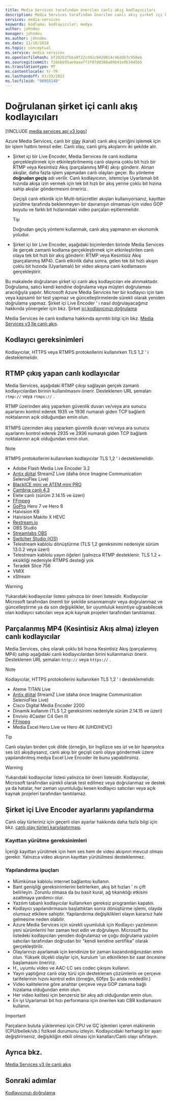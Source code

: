 ```yaml
---
title: Media Services tarafından önerilen canlı akış kodlayıcıları
description: Media Services tarafından önerilen canlı akış şirket içi kodlayıcılar hakkında bilgi edinin
services: media-services
keywords: kodlama; kodlayıcılar; medya
author: johndeu
manager: johndeu
ms.author: johndeu
ms.date: 11/10/2020
ms.topic: conceptual
ms.service: media-services
ms.openlocfilehash: bf282b3fbba0f22cd41c0420014c46ddb7c958eb
ms.sourcegitcommit: f28ebb95ae9aaaff3f87d8388a09b41e0b3445b5
ms.translationtype: MT
ms.contentlocale: tr-TR
ms.lasthandoff: 03/29/2021
ms.locfileid: "98955148"
---
```

# <a name="verified-on-premises-live-streaming-encoders"></a>Doğrulanan şirket içi canlı akış kodlayıcıları

[!INCLUDE [media services api v3 logo](./includes/v3-hr.md)]

Azure Media Services, canlı bir [olay](/rest/api/media/liveevents) (kanal) canlı akış içeriğini işlemek için bir işlem hattını temsil eder. Canlı olay, canlı giriş akışlarını iki şekilde alır.

* Şirket içi bir Live Encoder, Media Services ile canlı kodlama gerçekleştirmek için etkinleştirilmemiş canlı olayına çoklu bit hızlı bir RTMP veya Kesintisiz Akış (parçalanmış MP4) akışı gönderir. Alınan akışlar, daha fazla işlem yapmadan canlı olayları geçer. Bu yönteme **doğrudan geçiş** adı verilir. Canlı kodlayıcının, istemciye Uyarlamalı bit hızında akışa izin vermek için tek bit hızlı bir akış yerine çoklu bit hızına sahip akışlar göndermesini öneririz. 

    Geçişli canlı etkinlik için Multi-bitücretler akışları kullanıyorsanız, kayıttan yürütme tarafında beklenmeyen bir davranışın olmaması için video GOP boyutu ve farklı bit hızlarındaki video parçaları eşitlenmelidir.

  > [!TIP]
  > Doğrudan geçiş yöntemi kullanmak, canlı akış yapmanın en ekonomik yoludur.
 
* Şirket içi bir Live Encoder, aşağıdaki biçimlerden birinde Media Services ile gerçek zamanlı kodlama gerçekleştirmek için etkinleştirilen canlı olaya tek bit hızlı bir akış gönderir: RTMP veya Kesintisiz Akış (parçalanmış MP4). Canlı etkinlik daha sonra, gelen tek bit hızlı akışın çoklu bit hızında (Uyarlamalı) bir video akışına canlı kodlamasını gerçekleştirir.

Bu makalede doğrulanan şirket içi canlı akış kodlayıcıları ele alınmaktadır. Doğrulama, satıcı kendi kendine doğrulama veya müşteri doğrulaması aracılığıyla yapılır. Microsoft Azure Media Services her bir kodlayıcı için tam veya kapsamlı bir test yapmaz ve güncelleştirmelerde sürekli olarak yeniden doğrulama yapmaz. Şirket içi Live Encoder ' ı nasıl doğrulayacağınız hakkında yönergeler için bkz. Şirket [içi kodlayıcınızı doğrulama](become-on-premises-encoder-partner.md)

Media Services ile canlı kodlama hakkında ayrıntılı bilgi için bkz. [Media Services v3 Ile canlı akış](live-streaming-overview.md).

## <a name="encoder-requirements"></a>Kodlayıcı gereksinimleri

Kodlayıcılar, HTTPS veya RTMPS protokollerini kullanırken TLS 1,2 ' i desteklemelidir.

## <a name="live-encoders-that-output-rtmp"></a>RTMP çıkış yapan canlı kodlayıcılar

Media Services, aşağıdaki RTMP çıkışı sağlayan gerçek zamanlı kodlayıcılardan birinin kullanılmasını önerir. Desteklenen URL şemaları `rtmp://` veya `rtmps://` .

RTMP üzerinden akış yaparken güvenlik duvarı ve/veya ara sunucu ayarlarını kontrol ederek 1935 ve 1936 numaralı giden TCP bağlantı noktalarının açık olduğundan emin olun.<br/><br/>
RTMPS üzerinden akış yaparken güvenlik duvarı ve/veya ara sunucu ayarlarını kontrol ederek 2935 ve 2936 numaralı giden TCP bağlantı noktalarının açık olduğundan emin olun.

> [!NOTE]
> RTMPS protokollerini kullanırken kodlayıcılar TLS 1,2 ' i desteklemelidir.

- Adobe Flash Media Live Encoder 3.2
- [Antix dijital](http://www.antixdigital.com/) StreamZ Live (daha önce Imagine Communication SelenioFlex Live)
- [BlackICE mini ve ATEM mini PRO](https://www.blackmagicdesign.com/products/atemmini)
- [Cambrıa canlı 4,3](https://www.capellasystems.net/products/cambria-live/)
- Elete canlı (sürüm 2.14.15 ve üzeri)
- [FFmpeg](https://www.ffmpeg.org)
- [GoPro](https://gopro.com/help/articles/block/getting-started-with-live-streaming) Hero 7 ve Hero 8
- Haivision KB
- Haivision Makito X HEVC
- [Restream.io](https://restream.io/)
- OBS Studio
- [Streamlabs OBS](https://streamlabs.com/)
- [Switcher Studio (iOS)](https://www.switcherstudio.com/)
- Telestream kablolu dönüştürme (TLS 1,2 gereksinimi nedeniyle sürüm 13.0.2 veya üzeri)
- Telestream kablolu yayın öğeleri (yalnızca RTMP desteklenir. TLS 1.2 + eksikliği nedeniyle RTMPS desteği yok
- Teradek Slice 756
- VMIX
- xStream

> [!WARNING]
> Yukarıdaki kodlayıcılar listesi yalnızca bir öneri listesidir. Kodlayıcılar Microsoft tarafından önemli bir şekilde sınanmamıştır veya doğrulanmaz ve güncelleştirme ya da son değişiklikler, bir uyumluluk kesintiye uğraabilecek olan kodlayıcı satıcıları veya açık kaynak projeleri tarafından tanıtılamaz. 

## <a name="live-encoders-that-output-fragmented-mp4-smooth-streaming-ingest"></a>Parçalanmış MP4 (Kesintisiz Akış alma) izleyen canlı kodlayıcılar

Media Services, çıkış olarak çoklu bit hızına Kesintisiz Akış (parçalanmış MP4) sahip aşağıdaki canlı kodlayıcılardan birini kullanmanızı önerir. Desteklenen URL şemaları `http://` veya `https://` .

> [!NOTE]
> Kodlayıcılar, HTTPS protokollerini kullanırken TLS 1,2 ' i desteklemelidir.

- Ateme TITAN Live
- [Antix dijital](http://www.antixdigital.com/) StreamZ Live (daha önce Imagine Communication SelenioFlex Live)
- Cisco Digital Media Encoder 2200
- Dinamik kullanım (TLS 1,2 gereksinimi nedeniyle sürüm 2.14.15 ve üzeri)
- Envivio 4Caster C4 Gen III 
- [FFmpeg](https://www.ffmpeg.org)
- Media Excel Hero Live ve Hero 4K (UHD/HEVC)

> [!TIP]
>  Canlı olayları birden çok dilde (örneğin, bir Ingilizce ses izi ve bir Ispanyolca ses izi) akışdıysanız, canlı akışı bir geçişli canlı olaya göndermek üzere yapılandırılmış medya Excel Live Encoder ile bunu yapabilirsiniz.

> [!WARNING]
> Yukarıdaki kodlayıcılar listesi yalnızca bir öneri listesidir. Kodlayıcılar, Microsoft tarafından sürekli olarak test edilmez veya doğrulanmaz ve destek ya da hatalar, her zaman uyumluluğu kesen kodlayıcı satıcıları veya açık kaynak projeleri tarafından tanıtılamaz. 

## <a name="configuring-on-premises-live-encoder-settings"></a>Şirket içi Live Encoder ayarlarını yapılandırma

Canlı olay türleriniz için geçerli olan ayarlar hakkında daha fazla bilgi için bkz. [canlı olay türleri karşılaştırması](live-event-types-comparison.md).

### <a name="playback-requirements"></a>Kayıttan yürütme gereksinimleri

İçeriği kayıttan yürütmek için hem ses hem de video akışının mevcut olması gerekir. Yalnızca video akışının kayıttan yürütülmesi desteklenmez.

### <a name="configuration-tips"></a>Yapılandırma ipuçları

- Mümkünse kablolu internet bağlantısı kullanın.
- Bant genişliği gereksinimlerini belirlerken, akış bit hızları ' nı çift belirleyin. Zorunlu olmasa da bu basit kural, ağ tıkanıklığı etkisini azaltmaya yardımcı olur.
- Yazılım tabanlı kodlayıcılar kullanırken gereksiz programları kapatın.
- Kodlayıcı yapılandırmasını başlattıktan sonra dönüştürme işlemi, olayda olumsuz etkilere sahiptir. Yapılandırma değişiklikleri olayın kararsız hale gelmesine neden olabilir. 
- Azure Media Services için sürekli uyumluluk için Kodlayıcı yazılımının yeni sürümlerini her zaman test edin ve doğrulayın. Microsoft bu listedeki kodlayıcıları yeniden doğrulamaz ve çoğu doğrulama yazılım satıcıları tarafından doğrudan bir "kendi kendine sertifika" olarak gerçekleştirilir.
- Olaylarınızı ayarlamak için kendinize bir zaman kazandırdığınızdan emin olun. Yüksek ölçekli olaylar için, kurulum 'un etkinlikten bir saat öncesine başlamasını öneririz.
- H., uyumlu video ve AAC-LC ses codec çıkışını kullanın.
- Yayın yaptığınız canlı olay türü için desteklenen çözümlerin ve çerçeve tarifelerinin hızını kontrol edin (örneğin, 60fps Şu anda reddedilir.)
- Video kalitelerine göre anahtar çerçeve veya GOP zamana bağlı hizalama olduğundan emin olun.
- Her video kalitesi için benzersiz bir akış adı olduğundan emin olun.
- En iyi Uyarlamalı bit hızı performansı için önerilen katı CBR kodlamasını kullanın.

> [!IMPORTANT]
> Parçaların buluta yüklenmesi için CPU ve GÇ işlemleri içeren makinenin (CPU/bellek/vb.) fiziksel durumunu izleyin. Kodlayıcıdaki herhangi bir ayarı değiştirirseniz, değişikliğin etkili olması için kanalları/Canlı olayı sıfırlayın.

## <a name="see-also"></a>Ayrıca bkz.

[Media Services v3 ile canlı akış](live-streaming-overview.md)

## <a name="next-steps"></a>Sonraki adımlar

[Kodlayıcınızı doğrulama](become-on-premises-encoder-partner.md)
